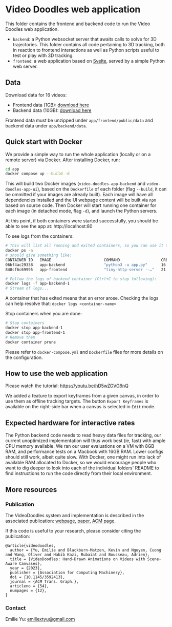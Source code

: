 # Video Doodles web application

This folder contains the frontend and backend code to run the Video Doodles web application.

* `backend`: a Python websocket server that awaits calls to solve for 3D trajectories. This folder contains all code pertaining to 3D tracking, both in reaction to frontend interactions as well as Python scripts useful to test or play with 3D tracking.
* `frontend`: a web application based on [Svelte](https://svelte.dev/), served by a simple Python web server.

## Data

Download data for 16 videos:

* Frontend data (1GB): [download here](https://repo-sam.inria.fr/d3/VideoDoodles/video-doodles-preprocessed-data-ui.zip)
* Backend data (10GB): [download here](https://repo-sam.inria.fr/d3/VideoDoodles/video-doodles-preprocessed-data-backend.zip)

Frontend data must be unzipped under `app/frontend/public/data` and backend data under `app/backend/data`.

## Quick start with Docker

We provide a simple way to run the whole application (locally or on a remote server) via Docker. After installing Docker, run:

```bash
cd app
docker compose up --build -d
```

This will build two Docker images (`video-doodles-app-backend` and `video-doodles-app-ui`), based on the `Dockerfile` of each folder (flag `--build`, it can be ommitted if your images are already built). Each image will have all dependencies installed and the UI webpage content will be built via `npm` based on source code. Then Docker will start running one container for each image (in detached mode, flag `-d`), and launch the Python servers.

At this point, if both containers were started successfully, you should be able to see the app at: http://localhost:80

To see logs from the containers:

```bash
# This will list all running and exited containers, so you can use it to see if both containers have started fine
docker ps -a
# should give something like:
CONTAINER ID   IMAGE                       COMMAND                  CREATED          STATUS          PORTS                    NAMES
06bf4ac29338   app-backend                 "python3 -u app.py"      16 minutes ago   Up 16 minutes   0.0.0.0:8001->8001/tcp   app-backend-1
848cf6c69995   app-frontend                "tiny-http-server --…"   21 minutes ago   Up 21 minutes   0.0.0.0:80->8000/tcp     app-frontend-1

# Follow the logs of backend container (Ctrl+C to stop following):
docker logs -f app-backend-1
# Stream of logs...
```

A container that has exited means that an error arose. Checking the logs can help resolve that: `docker logs <container-name>`

Stop containers when you are done:

```bash
# Stop containers
docker stop app-backend-1
docker stop app-frontend-1
# Remove them
docker container prune
```

Please refer to `docker-compose.yml` and `Dockerfile` files for more details on the configuration.

## How to use the web application

Please watch the tutorial: https://youtu.be/hD5wZGVG6nQ

We added a feature to export keyframes from a given canvas, in order to use them as offline tracking targets. The button `Export Keyframes` is available on the right-side bar when a canvas is selected in `Edit` mode.

## Expected hardware for interactive rates

The Python backend code needs to read heavy data files for tracking, our current unoptimized implementation will thus work best (ie, fast) with ample CPU memory available. We ran our user evaluations on a VM with 8GB RAM, and performance tests on a Macbook with 16GB RAM. Lower configs should still work, albeit quite slow. With Docker, one might run into lack of available RAM allocated to Docker, so we would encourage people who want to dig deeper to look into each of the individual folders' README to find instructions to run the code directly from their local environment.

## More resources

### Publication

The VideoDoodles system and implementation is described in the associated publication: [webpage](https://em-yu.github.io/research/videodoodles/), [paper](https://www-sop.inria.fr/reves/Basilic/2023/YBNWKB23/VideoDoodles.pdf), [ACM page](https://dl.acm.org/doi/abs/10.1145/3592413).

If this code is useful to your research, please consider citing the publication:

```
@article{videodoodles,
  author = {Yu, Emilie and Blackburn-Matzen, Kevin and Nguyen, Cuong and Wang, Oliver and Habib Kazi, Rubaiat and Bousseau, Adrien},
  title = {VideoDoodles: Hand-Drawn Animations on Videos with Scene-Aware Canvases},
  year = {2023},
  publisher = {Association for Computing Machinery},
  doi = {10.1145/3592413},
  journal = {ACM Trans. Graph.},
  articleno = {54},
  numpages = {12},
}
```

### Contact

Emilie Yu: emiliextyu@gmail.com